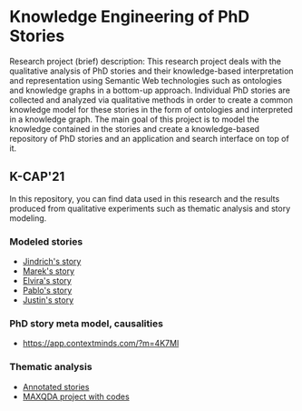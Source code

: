 # Knowledge Engineering of PhD Stories

Research project (brief) description: This research project deals with the qualitative analysis of PhD stories and their knowledge-based interpretation and representation using Semantic Web technologies such as ontologies and knowledge graphs in a bottom-up approach. Individual PhD stories are collected and analyzed via qualitative methods in order to create a common knowledge model for these stories in the form of ontologies and interpreted in a knowledge graph. The main goal of this project is to model the knowledge contained in the stories and create a knowledge-based repository of PhD stories and an application and search interface on top of it.

## K-CAP'21
In this repository, you can find data used in this research and the results produced from qualitative experiments such as thematic analysis and story modeling.

### Modeled stories
- [Jindrich's story](https://app.contextminds.com/?m=1nW6E)
- [Marek's story](https://app.contextminds.com/?m=L2J7e)
- [Elvira's story](https://app.contextminds.com/?m=YBE7j)
- [Pablo's story](https://app.contextminds.com/?m=NJb7g)
- [Justin's story](https://app.contextminds.com/?m=d0wgg)

### PhD story meta model, causalities
- https://app.contextminds.com/?m=4K7Ml

### Thematic analysis
- [Annotated stories](https://github.com/nvbach91/phd-odyssey/tree/master/thematic-analysis/annotated-stories)
- [MAXQDA project with codes](https://github.com/nvbach91/phd-odyssey/blob/master/thematic-analysis/PhD%20Odyssey.mx20)




